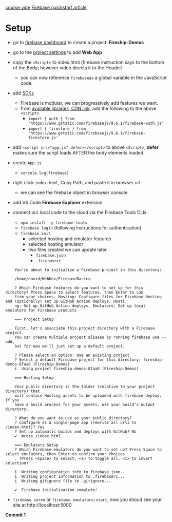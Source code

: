 [course vide](https://www.youtube.com/watch?v=q5J5ho7YUhA)
[Firebase quickstart article](https://fireship.io/lessons/firebase-quickstart/)

# Setup

- go to [firebase dashboard](https://console.firebase.google.com/) to create a project: **Fireship-Demos**
- go to the [project settings](https://console.firebase.google.com/project/fireship-demos-87aa8/overview) to add **Web App**
- copy the `<Script>` to index.html (firebase instruction says to the bottom of the Body; however video directs it to the Header)
  - you can now reference `firebaseas` a global variable in the JavaScript code.
- add [SDKs](https://firebase.google.com/docs/web/setup#available-libraries)
  - Firebase is modular, we can progressively add features we want.
  - from [available libraries, CDN link](https://firebase.google.com/docs/web/learn-more#libraries-cdn), add the following to the above `<script>`
    - `import { auth } from 'https://www.gstatic.com/firebasejs/9.6.1/firebase-auth.js'`
    - `import { firestore } from 'https://www.gstatic.com/firebasejs/9.6.1/firebase-firestore.js'`
- add `<script src="app.js" defer></script>` to above `<Script>`, **defer** makes sure the script loads AFTER the body elements loaded.

- create `App.js`
  - `console.log(firebase)`
- right click `index.html`, Copy Path, and paste it in browser url.

  - we can see the firebase object in browser console

- add VS Code **Firebase Explorer** extension

- connect our local code to the cloud via the Firebase Tools CLIs.
  - `npm install -g firebase-tools`
  - `firebase login` (following instructions for authentication)
  - `firebase init`
    - selected hosting and emulator features
    - selected hosting emulator
    - two files created we can update later
      - `firebase.json`
      - `.firebaserc`

```
    You're about to initialize a Firebase project in this directory:

    /home/david/WebDev/FirebaseBasics

    ? Which Firebase features do you want to set up for this directory? Press Space to select features, then Enter to con
    firm your choices. Hosting: Configure files for Firebase Hosting and (optionally) set up GitHub Action deploys, Hosti
    ng: Set up GitHub Action deploys, Emulators: Set up local emulators for Firebase products

    === Project Setup

    First, let's associate this project directory with a Firebase project.
    You can create multiple project aliases by running firebase use --add,
    but for now we'll just set up a default project.

    ? Please select an option: Use an existing project
    ? Select a default Firebase project for this directory: fireship-demos-87aa8 (Fireship-Demos)
    i  Using project fireship-demos-87aa8 (Fireship-Demos)

    === Hosting Setup

    Your public directory is the folder (relative to your project directory) that
    will contain Hosting assets to be uploaded with firebase deploy. If you
    have a build process for your assets, use your build's output directory.

    ? What do you want to use as your public directory?
    ? Configure as a single-page app (rewrite all urls to /index.html)? Yes
    ? Set up automatic builds and deploys with GitHub? No
    ✔  Wrote /index.html

    === Emulators Setup
    ? Which Firebase emulators do you want to set up? Press Space to select emulators, then Enter to confirm your choices
    . (Press <space> to select, <a> to toggle all, <i> to invert selection)

    i  Writing configuration info to firebase.json...
    i  Writing project information to .firebaserc...
    i  Writing gitignore file to .gitignore...

    ✔  Firebase initialization complete!
```

- `firebase serve` or `firebase emulators:start`, now you shoud see your site at http://localhost:5000

**Commit 1**

